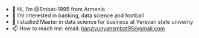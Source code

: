 - 👋 Hi, I’m @Smbat-1995 from Armenia
- 👀 I’m interested in banking, data science and football
- 🌱 I studied Master in data science for business at Yerevan state univerity
- 📫 How to reach me: email: harutyunyansmbat95@gmail.com

<!---
Smbat-1995/Smbat-1995 is a ✨ special ✨ repository because its `README.md` (this file) appears on your GitHub profile.
You can click the Preview link to take a look at your changes.
--->
